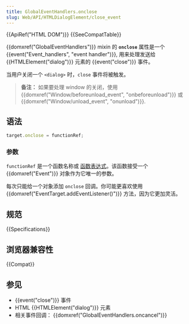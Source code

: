 ```yaml
---
title: GlobalEventHandlers.onclose
slug: Web/API/HTMLDialogElement/close_event
---
```


{{ApiRef("HTML DOM")}} {{SeeCompatTable}}

{{domxref("GlobalEventHandlers")}} mixin 的 **`onclose`** 属性是一个 {{event("Event_handlers", "event handler")}}, 用来处理发送给 {{HTMLElement("dialog")}} 元素的 {{event("close")}} 事件。

当用户关闭一个 `<dialog>` 时，`close` 事件将被触发。

> **备注：** 如果要处理 window 的关闭，使用 {{domxref("Window/beforeunload_event", "onbeforeunload")}} 或 {{domxref("Window/unload_event", "onunload")}}.

## 语法

```js
target.onclose = functionRef;
```

### 参数

`functionRef` 是一个函数名称或 [函数表达式](/zh-CN/docs/Web/JavaScript/Reference/Operators/function)。该函数接受一个 {{domxref("Event")}} 对象作为它唯一的参数。

每次只能给一个对象添加 `onclose` 回调。你可能更喜欢使用 {{domxref("EventTarget.addEventListener()")}} 方法，因为它更加灵活。

## 规范

{{Specifications}}

## 浏览器兼容性

{{Compat}}

## 参见

- {{event("close")}} 事件
- HTML {{HTMLElement("dialog")}} 元素
- 相关事件回调： {{domxref("GlobalEventHandlers.oncancel")}}
